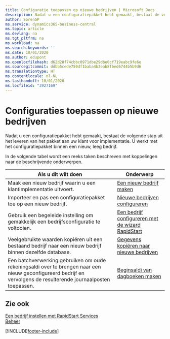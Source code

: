 ```yaml
---
title: Configuratie toepassen op nieuwe bedrijven | Microsoft Docs
description: Nadat u een configuratiepakket hebt gemaakt, bestaat de volgende stap uit het leveren van het pakket aan uw klant voor implementatie. U gebruikt de configuratie met een nieuw, leeg bedrijf.
author: SorenGP
ms.service: dynamics365-business-central
ms.topic: article
ms.devlang: na
ms.tgt_pltfrm: na
ms.workload: na
ms.search.keywords: ''
ms.date: 10/01/2020
ms.author: edupont
ms.openlocfilehash: d62d28f74cbbc0971dbe29dbe0cf719eabc9fe6e
ms.sourcegitcommit: ddbb5cede750df1baba4b3eab8fbed6744b5b9d6
ms.translationtype: HT
ms.contentlocale: nl-NL
ms.lasthandoff: 10/01/2020
ms.locfileid: "3927169"
---
```

# <a name="apply-configurations-to-new-companies"></a>Configuraties toepassen op nieuwe bedrijven
Nadat u een configuratiepakket hebt gemaakt, bestaat de volgende stap uit het leveren van het pakket aan uw klant voor implementatie. U werkt met het configuratiepakket binnen een nieuw, leeg bedrijf.  

 In de volgende tabel wordt een reeks taken beschreven met koppelingen naar de beschrijvende onderwerpen.

|**Als u dit wilt doen**|**Onderwerp**|  
|------------|-------------|  
|Maak een nieuw bedrijf waarin u een klantimplementatie uitvoert.|[Een nieuw bedrijf maken](admin-how-to-create-a-new-company.md)|  
|Importeer en pas een configuratiepakket toe op een nieuw bedrijf.|[Nieuwe bedrijven configureren](admin-how-to-configure-new-companies.md)|  
|Gebruik een begeleide instelling om gemakkelijk een bedrijfsconfiguratie te voltooien.|[Een bedrijf configureren met de wizard RapidStart](admin-how-to-configure-a-company-with-the-rapidstart-wizard.md)|
|Veelgebruikte waarden kopiëren uit een bestaand bedrijf naar een nieuw bedrijf binnen dezelfde database.|[Gegevens kopiëren naar nieuwe bedrijven](admin-how-to-copy-data-to-new-companies.md)|  
|Een batchverwerking gebruiken om oude rekeningsaldi over te brengen naar een nieuw geconfigureerd bedrijf en vervolgens de resulterende journaalposten toepassen.|[Beginsaldi van dagboeken maken](admin-how-to-create-journal-opening-balances.md)|  

## <a name="see-also"></a>Zie ook  
[Een bedrijf instellen met RapidStart Services](admin-set-up-a-company-with-rapidstart.md)  
[Beheer](admin-setup-and-administration.md)


[!INCLUDE[footer-include](includes/footer-banner.md)]